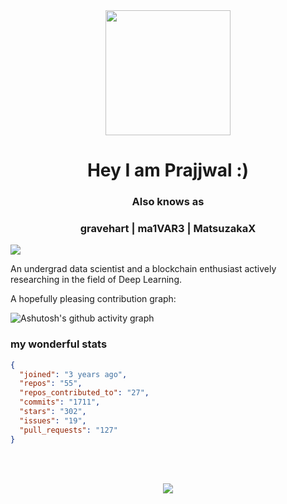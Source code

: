 <div align="center">
<img src="https://media.giphy.com/media/3o7aCYCZL0hA0S5Ff2/giphy.gif?cid=790b7611daa23e75f720c15a68d510b173286b0d4ccda82c&rid=giphy.gif&ct=s" width="200">
</div>

<h1 align="center" style="border-bottom: none">Hey I am Prajjwal :) </h1>
<h3 align="center"> Also knows as <h3>
<h3 align="center"> <b>gravehart</b> | <b>ma1VAR3</b> | <b>MatsuzakaX</b></h3>
<img src="https://github.com/ma1VAR3/ma1VAR3/blob/f27fa808e47da5c91ae2b5d49c10546f24fb9888/Prajjwal%20Gupta.png">

An undergrad data scientist and a blockchain enthusiast actively researching in the field of Deep Learning.

A hopefully pleasing contribution graph:

![Ashutosh's github activity graph](https://activity-graph.herokuapp.com/graph?username=ma1VAR3&theme=react-dark)

<h3>my wonderful stats</h3>

```json
{
  "joined": "3 years ago",
  "repos": "55",
  "repos_contributed_to": "27",
  "commits": "1711",
  "stars": "302",
  "issues": "19",
  "pull_requests": "127"
}
```

<br><br>

<div align="center">
  <img src="https://github-profile-trophy.vercel.app/?username=khalby786&column=7&theme=onedark" />
</div>
